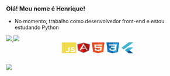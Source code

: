 
<!--
**hmriq/hmriq** is a ✨ _special_ ✨ repository because its `README.md` (this file) appears on your GitHub profile.
-->
### Olá! Meu nome é Henrique!

  - No momento, trabalho como desenvolvedor front-end e estou estudando Python
 <div>
  <a href="https://github.com/hmriq">
  <img height="180em" src="https://github-readme-stats.vercel.app/api?username=hmriq&show_icons=true&theme=midnight-purple&include_all_commits=true&count_private=true"/>
  <img height="180em" src="https://github-readme-stats.vercel.app/api/top-langs/?username=hmriq&layout=compact&langs_count=7&theme=midnight-purple"/>
</div>
<div style="display: flex; flex-direction: row; justify-content: center"><br>
  <img align="center" alt="hmriq-Js" height="30" width="40" src="https://raw.githubusercontent.com/devicons/devicon/master/icons/javascript/javascript-plain.svg">
  <img align="center" alt="hmriq-angular" height="30" width="40" src="https://raw.githubusercontent.com/devicons/devicon/1119b9f84c0290e0f0b38982099a2bd027a48bf1/icons/angularjs/angularjs-original.svg">
  <img align="center" alt="hmriq-HTML" height="30" width="40" src="https://raw.githubusercontent.com/devicons/devicon/master/icons/html5/html5-original.svg">
  <img align="center" alt="hmriq-CSS" height="30" width="40" src="https://raw.githubusercontent.com/devicons/devicon/master/icons/css3/css3-original.svg">
  <img align="center" alt="hmriq-flutter" height="30" width="40" src="https://raw.githubusercontent.com/devicons/devicon/master/icons/flutter/flutter-original.svg">
<!--   <img align="right" alt="cris-gif" height="140em" src="https://im.ezgif.com/tmp/ezgif-1-91017aeda8a9.gif"> -->
</div>
  
  ##
  
  <a href="https://www.linkedin.com/in/henrique-lima-3a8883170/" target="_blank"><img src="https://img.shields.io/badge/-LinkedIn-%230077B5?style=for-the-badge&logo=linkedin&logoColor=white" target="_blank"></a>
   
</div>
